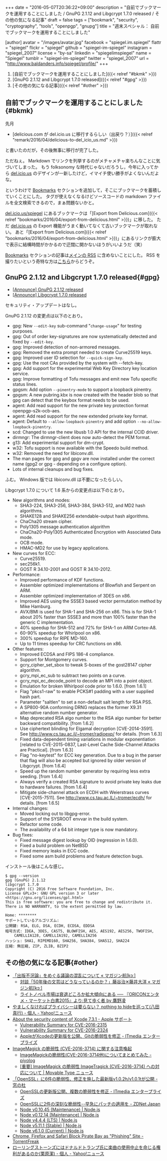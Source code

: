 +++
date = "2016-05-07T20:36:22+09:00"
description = "自前でブックマークを運用することにしました / GnuPG 2.1.12 and Libgcrypt 1.7.0 released / その他の気になる記事"
draft = false
tags = ["bookmark", "security", "cryptography", "tools", "openpgp", "gnupg"]
title = "週末スペシャル： 自前でブックマークを運用することにしました"

[author]
  avatar = "/images/avatar.jpg"
  facebook = "spiegel.im.spiegel"
  flattr = "spiegel"
  flickr = "spiegel"
  github = "spiegel-im-spiegel"
  instagram = "spiegel_2007"
  license = "by-sa"
  linkedin = "spiegelimspiegel"
  name = "Spiegel"
  tumblr = "spiegel-im-spiegel"
  twitter = "spiegel_2007"
  url = "http://www.baldanders.info/spiegel/profile/"
+++

1. [自前でブックマークを運用することにしました]({{< relref "#bkmk" >}})
1. [GnuPG 2.1.12 and Libgcrypt 1.7.0 released]({{< relref "#gpg" >}})
1. [その他の気になる記事]({{< relref "#other" >}})

## 自前でブックマークを運用することにしました{#bkmk}

先月

- [delicious.com が del.icio.us に移行するらしい（出戻り？）]({{< relref "remark/2016/04/delicious-to-del_icio_us.md" >}})

と書いたのだが，その後無事に移行が完了した。

ただねぇ。
Markdown でリンクを列挙するのがメチャメチャ楽ちんなことに気づいてしまった。
もう folksonomy な時代じゃないだろうし，今年に入ってから [del.icio.us](https://del.icio.us/) のデザインが一新したけど，イマイチ使い勝手がよくないんだよな。

というわけで [Bookmarks](/bookmarks/) セクションを追加して，そこにブックマークを蓄積していくことにした。
タグが使えなくなるけどソースコードの markdown ファイルを全文検索できるので，まぁ問題ないかと。

[del.icio.us/spiegel](https://del.icio.us/spiegel) にあるブックマークは「[Export from Delicious.com]({{< relref "bookmarks/2016/04/export-from-delicious.html" >}})」に移した。
ただ [del.icio.us](https://del.icio.us/) の Export 機能がうまく動いてなくて古いブックマークが取れない。
あと「[Export from Delicious.com]({{< relref "bookmarks/2016/04/export-from-delicious.html" >}})」にあるリンクが膨大で表示に結構時間がかかるので迂闊に開かないほうがいいようだ（笑）

[Bookmarks](/bookmarks/) セクションの記事は[メインの RSS](/index.xml) に含めないことにした。
RSS を撮りたいという奇特な方は[こちら](/bookmarks/index.xml)からどうぞ。

## GnuPG 2.1.12 and Libgcrypt 1.7.0 released{#gpg}

- [[Announce] GnuPG 2.1.12 released](https://lists.gnupg.org/pipermail/gnupg-announce/2016q2/000387.html)
- [[Announce] Libgcrypt 1.7.0 released](https://lists.gnupg.org/pipermail/gnupg-announce/2016q2/000386.html)

セキュリティ・アップデートはなし。

GnuPG 2.1.12 の変更点は以下のとおり。

* gpg: New `--edit-key` sub-command "`change-usage`" for testing purposes.
* gpg: Out of order key-signatures are now systematically detected and fixed by `--edit-key`.
* gpg: Improved detection of non-armored messages.
* gpg: Removed the extra prompt needed to create Curve25519 keys.
* gpg: Improved user ID selection for `--quick-sign-key`.
* gpg: Use the root CAs provided by the system with --fetch-key.
* gpg: Add support for the experimental Web Key Directory key location service.
* gpg: Improve formatting of Tofu messages and emit new Tofu specific status lines.
* gpgsm: Add option `--pinentry-mode` to support a loopback pinentry.
* gpgsm: A new pubring.kbx is now created with the header blob so that gpg can detect that the keybox format needs to be used.
* agent: Add read support for the new private key protection format openpgp-s2k-ocb-aes.
* agent: Add read support for the new extended private key format.
* agent: Default to `--allow-loopback-pinentry` and add option `--no-allow-loopback-pinentry`.
* scd: Changed to use the new libusb 1.0 API for the internal CCID driver.
* dirmngr: The dirmngr-client does now auto-detect the PEM format.
* g13: Add experimental support for dm-crypt.
* w32: Tofu support is now available with the Speedo build method.
* w32: Removed the need for libiconv.dll.
* The man pages for gpg and gpgv are now installed under the correct name (gpg2 or gpg - depending on a configure option).
* Lots of internal cleanups and bug fixes.

ふむ。
Windows 版では libiconv.dll は不要になったらしい。

Libgcrypt 1.7.0 について 1.6 系からの変更点は以下のとおり。

* New algorithms and modes:
    - SHA3-224, SHA3-256, SHA3-384, SHA3-512, and MD2 hash algorithms.
    - SHAKE128 and SHAKE256 extendable-output hash algorithms.
    - ChaCha20 stream cipher.
    - Poly1305 message authentication algorithm
    - ChaCha20-Poly1305 Authenticated Encryption with Associated Data mode.
    - OCB mode.
    - HMAC-MD2 for use by legacy applications.
* New curves for ECC:
    - Curve25519.
    - sec256k1.
    - GOST R 34.10-2001 and GOST R 34.10-2012.
 * Performance:
    - Improved performance of KDF functions.
    - Assembler optimized implementations of Blowfish and Serpent on ARM.
    - Assembler optimized implementation of 3DES on x86.
    - Improved AES using the SSSE3 based vector permutation method by Mike Hamburg.
    - AVX/BMI is used for SHA-1 and SHA-256 on x86.  This is for SHA-1 about 20% faster than SSSE3 and more than 100% faster than the generic C implementation.
    - 40% speedup for SHA-512 and 72% for SHA-1 on ARM Cortex-A8.
    - 60-90% speedup for Whirlpool on x86.
    - 300% speedup for RIPE MD-160.
    - Up to 11 times speedup for CRC functions on x86.
* Other features:
    - Improved ECDSA and FIPS 186-4 compliance.
    - Support for Montgomery curves.
    - gcry_cipher_set_sbox to tweak S-boxes of the gost28147 cipher algorithm.
    - gcry_mpi_ec_sub to subtract two points on a curve.
    - gcry_mpi_ec_decode_point to decode an MPI into a point object.
    - Emulation for broken Whirlpool code prior to 1.6.0.  [from 1.6.1]
    - Flag "pkcs1-raw" to enable PCKS#1 padding with a user supplied hash part.
    - Parameter "saltlen" to set a non-default salt length for RSA PSS.
    - A SP800-90A conforming DRNG replaces the former X9.31 alternative random number generator.
    - Map deprecated RSA algo number to the RSA algo number for better backward compatibility. [from 1.6.2]
    - Use ciphertext blinding for Elgamal decryption [CVE-2014-3591]. See http://www.cs.tau.ac.il/~tromer/radioexp/ for details. [from 1.6.3]
    - Fixed data-dependent timing variations in modular exponentiation [related to CVE-2015-0837, Last-Level Cache Side-Channel Attacks are Practical]. [from 1.6.3]
    - Flag "no-keytest" for ECC key generation.  Due to a bug in the parser that flag will also be accepted but ignored by older version of Libgcrypt. [from 1.6.4]
    - Speed up the random number generator by requiring less extra seeding. [from 1.6.4]
    - Always verify a created RSA signature to avoid private key leaks due to hardware failures. [from 1.6.4]
    - Mitigate side-channel attack on ECDH with Weierstrass curves [CVE-2015-7511].  See http://www.cs.tau.ac.IL/~tromer/ecdh/ for details. [from 1.6.5]
* Internal changes:
    - Moved locking out to libgpg-error.
    - Support of the SYSROOT envvar in the build system.
    - Refactor some code.
    - The availability of a 64 bit integer type is now mandatory.
* Bug fixes:
    - Fixed message digest lookup by OID (regression in 1.6.0).
    - Fixed a build problem on NetBSD
    - Fixed memory leaks in ECC code.
    - Fixed some asm build problems and feature detection bugs.

インストール後はこんな感じ。

```text
$ gpg --version
gpg (GnuPG) 2.1.12
libgcrypt 1.7.0
Copyright (C) 2016 Free Software Foundation, Inc.
License GPLv3+: GNU GPL version 3 or later <https://gnu.org/licenses/gpl.html>
This is free software: you are free to change and redistribute it.
There is NO WARRANTY, to the extent permitted by law.

Home: ********
サポートしているアルゴリズム:
公開鍵: RSA, ELG, DSA, ECDH, ECDSA, EDDSA
暗号方式: IDEA, 3DES, CAST5, BLOWFISH, AES, AES192, AES256, TWOFISH,
    CAMELLIA128, CAMELLIA192, CAMELLIA256
ハッシュ: SHA1, RIPEMD160, SHA256, SHA384, SHA512, SHA224
圧縮: 無圧縮, ZIP, ZLIB, BZIP2
```

## その他の気になる記事{#other}

- [「出版不況論」をめぐる議論の混乱について « マガジン航[kɔː]](http://magazine-k.jp/2016/05/01/editors-note-12/)
    - [対談「50年後の文芸はどうなっているのか？」藤谷治✕藤井大洋 « マガジン航[kɔː]](http://magazine-k.jp/2016/05/02/literature-in-2066/)
    - [ライトノベル市場は衰退どころか拡大傾向にある ── 『ORICONエンタメ・マーケット白書2015』より:見て歩く者 by 鷹野凌](http://www.wildhawkfield.com/2016/05/real-light-novel-market.html)
- [やましくなければプライバシーは要らない？ nothing to hideを巡って(八田真行) - 個人 - Yahoo!ニュース](http://bylines.news.yahoo.co.jp/hattamasayuki/20160430-00057230/)
- [About the security content of Xcode 7.3.1 - Apple サポート](https://support.apple.com/ja-jp/HT206338)
    - [Vulnerability Summary for CVE-2016-2315](https://web.nvd.nist.gov/view/vuln/detail?vulnId=CVE-2016-2315)
    - [Vulnerability Summary for CVE-2016-2324](https://web.nvd.nist.gov/view/vuln/detail?vulnId=CVE-2016-2324)
    - [AppleがXcodeの更新版を公開、Gitの脆弱性を修正 - ITmedia エンタープライズ](http://www.itmedia.co.jp/enterprise/articles/1605/06/news042.html)
- [ImageMagick の脆弱性 (CVE-2016-3714) に関する注意喚起](https://www.jpcert.or.jp/at/2016/at160021.html)
    - [ImageMagickの脆弱性(CVE-2016-3714他)についてまとめてみた - piyolog](http://d.hatena.ne.jp/Kango/20160504/1462352882)
    - [[重要] ImageMagick の脆弱性 ImageTragick (CVE-2016-3714) への対応について | Movable Type ニュース](http://www.sixapart.jp/movabletype/news/2016/05/06-1452.html)
- [「OpenSSL」に6件の脆弱性、修正を施した最新版v1.0.2h/v1.0.1tが公開 - 窓の杜](http://www.forest.impress.co.jp/docs/news/20160506_756180.html)
    - [OpenSSLの更新版公開、複数の脆弱性を修正 - ITmedia エンタープライズ](http://www.itmedia.co.jp/enterprise/articles/1605/06/news046.html)
    - [OpenSSLに2件の深刻な脆弱性--早急にパッチの適用を - ZDNet Japan](http://japan.zdnet.com/article/35082166/)
    - [Node v0.10.45 (Maintenance) | Node.js](https://nodejs.org/en/blog/release/v0.10.45/)
    - [Node v0.12.14 (Maintenance) | Node.js](https://nodejs.org/en/blog/release/v0.12.14/)
    - [Node v4.4.4 (LTS) | Node.js](https://nodejs.org/en/blog/release/v4.4.4/)
    - [Node v5.11.1 (Stable) | Node.js](https://nodejs.org/en/blog/release/v5.11.1/)
    - [Node v6.1.0 (Current) | Node.js](https://nodejs.org/en/blog/release/v6.1.0/)
- [Chrome, Firefox and Safari Block Pirate Bay as "Phishing" Site - TorrentFreak](https://torrentfreak.com/chrome-and-firefox-block-tpb-as-phishing-site-160507/)
- [ローリングストーンズにはドナルドトランプ氏に楽曲の使用中止を命じる権利があるのか(栗原潔) - 個人 - Yahoo!ニュース](http://bylines.news.yahoo.co.jp/kuriharakiyoshi/20160506-00057409/)
